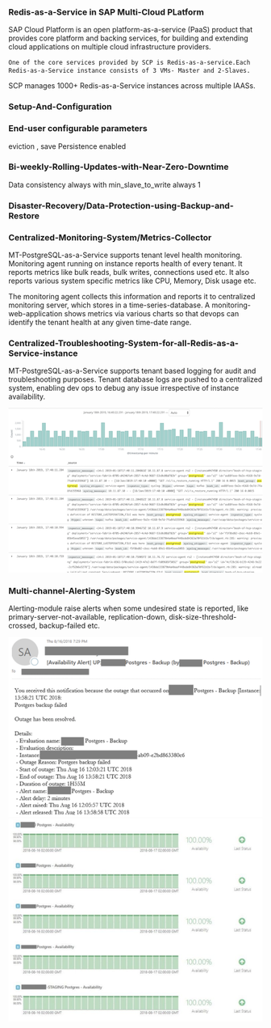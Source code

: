 ### Redis-as-a-Service in SAP Multi-Cloud PLatform

SAP Cloud Platform is an open platform-as-a-service (PaaS) product that provides core platform and backing services, for building and extending cloud applications on multiple cloud infrastructure providers.

    One of the core services provided by SCP is Redis-as-a-service.Each Redis-as-a-Service instance consists of 3 VMs- Master and 2-Slaves. 

SCP manages 1000+ Redis-as-a-Service instances across multiple IAASs. 


### Setup-And-Configuration


### End-user configurable parameters
eviction , save
Persistence enabled
### Bi-weekly-Rolling-Updates-with-Near-Zero-Downtime

Data consistency always with min_slave_to_write always 1


### Disaster-Recovery/Data-Protection-using-Backup-and-Restore



### Centralized-Monitoring-System/Metrics-Collector

MT-PostgreSQL-as-a-Service supports tenant level health monitoring. Monitoring agent running on instance reports health of every tenant. It reports metrics like bulk reads, bulk writes, connections used etc. It also reports various system specific metrics like CPU, Memory, Disk usage etc.

The monitoring agent collects this information and reports it to centralized monitoring server, which stores in a time-series-database. A monitoring-web-application shows metrics via various charts so that devops can identify the tenant health at any given time-date range.

### Centralized-Troubleshooting-System-for-all-Redis-as-a-Service-instance


MT-PostgreSQL-as-a-Service supports tenant based logging for audit and troubleshooting purposes. Tenant database logs are pushed to a centralized system, enabling dev ops to debug any issue irrespective of instance availability.

![N|Solid](https://github.com/ankita0811/PostgresqlConf/blob/master/elk.png?raw=true)

### Multi-channel-Alerting-System
Alerting-module raise alerts when some undesired state is reported, like primary-server-not-available, replication-down, disk-size-threshold-crossed, backup-failed etc.

![N|Solid](https://github.com/ankita0811/PostgresqlConf/blob/master/avs.png?raw=true)
![N|Solid](https://github.com/ankita0811/PostgresqlConf/blob/master/alert.png?raw=true) 

